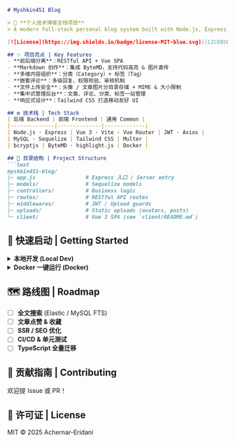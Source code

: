 ````markdown
# Myshkin451 Blog

> 📝 **个人技术博客全栈项目**  
> A modern full-stack personal blog system built with Node.js, Express, MySQL & Vue 3.

[![License](https://img.shields.io/badge/license-MIT-blue.svg)](LICENSE)

## ✨ 项目亮点 | Key Features
- **前后端分离**：RESTful API + Vue SPA  
- **Markdown 创作**：集成 ByteMD，支持代码高亮 & 图片直传  
- **多维内容组织**：分类（Category）+ 标签（Tag）  
- **嵌套评论**：多级回复、权限校验、审核机制  
- **文件上传安全**：头像 / 文章图片分目录存储 + MIME & 大小限制  
- **集中式管理后台**：文章、评论、分类、标签一站管理  
- **响应式设计**：Tailwind CSS 打造移动友好 UI

## ⚙️ 技术栈 | Tech Stack
| 后端 Backend | 前端 Frontend | 通用 Common |
|--------------|--------------|-------------|
| Node.js · Express | Vue 3 · Vite · Vue Router | JWT · Axios |
| MySQL · Sequelize | Tailwind CSS | Multer |
| bcryptjs | ByteMD · highlight.js | Docker |

## 📂 目录结构 | Project Structure
```text
myshkin451-blog/
├─ app.js                # Express 入口 / Server entry
├─ models/               # Sequelize models
├─ controllers/          # Business logic
├─ routes/               # RESTful API routes
├─ middlewares/          # JWT / Upload guards
├─ uploads/              # Static uploads (avatars, posts)
└─ client/               # Vue 3 SPA (see `client/README.md`)
````

## 🚀 快速启动 | Getting Started

<details>
<summary><strong>本地开发 (Local Dev)</strong></summary>

### 1. 克隆仓库 | Clone

```bash
git clone https://github.com/Achernar-Eridani/Myshkin451-blog.git
cd Myshkin451-blog
```

### 2. 配置环境变量 | Env Vars

复制并修改 `.env.example`：

```bash
cp .env.example .env
# 修改 DB_* / JWT_SECRET 等
```

### 3. 启动后端 | Backend

```bash
npm install
node app.js         # nodemon 熱重载
```

### 4. 启动前端 | Frontend

```bash
cd client
npm install
npm run dev         # Vite 本地服务 http://localhost:5173
```

</details>

<details>
<summary><strong>Docker 一键运行 (Docker)</strong></summary>

```bash
docker build -t myshkin451-blog .
docker run --env-file .env -p 3000:3000 myshkin451-blog
# 前端构建产物已由 Nginx 提供，默认端口 80
```

</details>

## 🗺️ 路线图 | Roadmap

* [ ] **全文搜索** (Elastic / MySQL FTS)
* [ ] **文章点赞 & 收藏**
* [ ] **SSR / SEO 优化**
* [ ] **CI/CD & 单元测试**
* [ ] **TypeScript 全量迁移**

## 🤝 贡献指南 | Contributing

欢迎提 Issue 或 PR！

## 📄 许可证 | License

MIT © 2025 Achernar-Eridani

```




